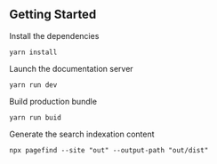 ## Getting Started

Install the dependencies

```
yarn install
```

Launch the documentation server

```
yarn run dev
```

Build production bundle

```
yarn run buid
```

Generate the search indexation content

```
npx pagefind --site "out" --output-path "out/dist"
```




